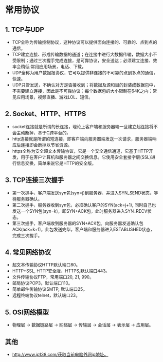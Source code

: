 # 常用协议

## 1. TCP与UDP
* TCP全称为传输控制协议，这种协议可以提供面向连接的、可靠的、点到点的通信。
* TCP建立连接、形成传输数据的通道；在连接中进行大数据传输，数据大小不受限制；通过三次握手完成连接，是可靠协议，安全送达；必须建立连接、效率会稍低;常用应用场景，电话、下载。
* UDP全称为用户数据报协议，它可以提供非连接的不可靠的点到多点的通信，快速。
* UDP只管发送，不确认对方是否接收到；将数据及源和目的封装成数据包中，不需要建立连接，因此是不可靠协议；每个数据包的大小限制在64K之内；常见应用场景，视频直播、游戏LOL、短信。

## 2. Socket、HTTP、HTTPS
* socket连接就是所谓的长连接，理论上客户端和服务器端一旦建立起连接将不会主动断掉，基于C跨平台的。
* http连接就是所谓的短连接，即客户端向服务器端发送一次请求，服务器端响应后连接即会断掉以节省资源。
* https全称为安全超文本传输协议，它是一个安全通信通道，它基于HTTP开发，用于在客户计算机和服务器之间交换信息。它使用安全套接字层(SSL)进行信息交换，简单来说它是HTTP的安全版。

## 3. TCP连接三次握手
* 第一次握手，客户端发送syn包(syn=j)到服务器，并进入SYN_SEND状态，等待服务器确认。
* 第二次握手，服务器收到syn包，必须确认客户的SYN(ack=j+1), 同时自己也发送一个SYN包(syn=k)，即SYN+ACK包，此时服务器进入SYN_RECV状态。
* 第三次握手，客户端收到服务器的SYN+ACK包，向服务器发送确认包ACK(ack=k+1)，此包发送完毕，客户端和服务器进入ESTABLISHED状态，完成三次握手。

## 4. 常见网络协议
* 超文本传输协议HTTP默认端口80。
* HTTP+SSL, HTTP安全版，HTTPS,默认端口443。
* 文件传输协议FTP，常用端口20, 21, 990。
* 邮局协议POP3，默认端口110。
* 简单邮件传输协议SMTP, 默认端口25。
* 远程终端协议telnet，默认端口23。

## 5. OSI网络模型
* 物理层 -> 数据链路层 -> 网络层 -> 传输层 -> 会话层 -> 表示层 -> 应用层。


## 其他
* http://www.ip138.com/获取当前电脑外网ip地址。


